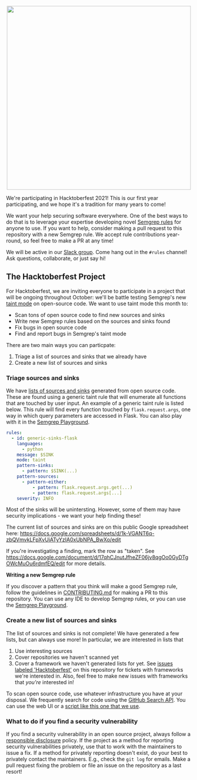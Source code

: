 <p align="center"><img src="https://hacktoberfest.digitalocean.com/_nuxt/img/logo-hacktoberfest-full.f42e3b1.svg" width="500px" /></p>

We're participating in Hacktoberfest 2021! This is our first year participating, and we hope it's a tradition for many years to come!

We want your help securing software everywhere. One of the best ways to do that is to leverage your expertise developing novel [Semgrep rules](https://semgrep.dev/r) for anyone to use. If you want to help, consider making a pull request to this repository with a new Semgrep rule. We accept rule contributions year-round, so feel free to make a PR at any time!

We will be active in our [Slack group](https://r2c.dev/slack). Come hang out in the `#rules` channel! Ask questions, collaborate, or just say hi!

## The Hacktoberfest Project

For Hacktoberfest, we are inviting everyone to participate in a project that will be ongoing throughout October: we'll be battle testing Semgrep's new [taint mode](https://semgrep.dev/docs/writing-rules/data-flow/#taint-tracking) on open-source code. We want to use taint mode this month to:
- Scan tons of open source code to find new sources and sinks
- Write new Semgrep rules based on the sources and sinks found
- Fix bugs in open source code
- Find and report bugs in Semgrep's taint mode

There are two main ways you can particpate:
1. Triage a list of sources and sinks that we already have
1. Create a new list of sources and sinks

### Triage sources and sinks

We have [lists of sources and sinks](https://docs.google.com/spreadsheets/d/1k-VGANT6q-zbQVmvkLFpXvUiATyYzIA0xUbNPA_BwXo/edit) generated from open source code. These are found using a generic taint rule that will enumerate all functions that are touched by user input. An example of a generic taint rule is listed below. This rule will find every function touched by `flask.request.args`, one way in which query parameters are accessed in Flask. You can also play with it in the [Semgrep Playground](https://semgrep.dev/s/Ev48).

```yaml
rules:
  - id: generic-sinks-flask
    languages:
      - python
    message: $SINK
    mode: taint
    pattern-sinks:
      - pattern: $SINK(...)
    pattern-sources:
      - pattern-either:
          - pattern: flask.request.args.get(...)
          - pattern: flask.request.args[...]
    severity: INFO
```

Most of the sinks will be unintersting. However, some of them may have security implications - we want your help finding these!

The current list of sources and sinks are on this public Google spreadsheet here: https://docs.google.com/spreadsheets/d/1k-VGANT6q-zbQVmvkLFpXvUiATyYzIA0xUbNPA_BwXo/edit

If you're investigating a finding, mark the row as "taken". See https://docs.google.com/document/d/17qhCJnutJfheZF06jv8qgOo0GyDTgOWcMuOu6rdmfEQ/edit for more details.

**Writing a new Semgrep rule**

If you discover a pattern that you think will make a good Semgrep rule, follow the guidelines in [CONTRIBUTING.md](https://github.com/returntocorp/semgrep-rules/blob/develop/CONTRIBUTING.md) for making a PR to this repository. You can use any IDE to develop Semgrep rules, or you can use the [Semgrep Playground](https://semgrep.dev/editor).

### Create a new list of sources and sinks

The list of sources and sinks is not complete! We have generated a few lists, but can always use more! In particular, we are interested in lists that
1. Use interesting sources
1. Cover repositories we haven't scanned yet
1. Cover a framework we haven't generated lists for yet. See [issues labeled 'Hacktoberfest'](https://github.com/returntocorp/semgrep-rules/issues?q=is%3Aissue+is%3Aopen+label%3Ahacktoberfest) on this repository for tickets with frameworks we're interested in. Also, feel free to make new issues with frameworks that *you're* interested in!

To scan open source code, use whatever infrastructure you have at your disposal. We frequently search for code using the [GitHub Search API](https://docs.github.com/en/rest/reference/search). You can use the web UI or a [script like this one that we use](https://gist.github.com/minusworld/fa69a633e33685148de02f4d4e454aa3).

### What to do if you find a security vulnerability

If you find a security vulnerability in an open source project, always follow a [responsible disclosure](https://en.wikipedia.org/wiki/Responsible_disclosure) policy. If the project as a method for reporting security vulnerabilities privately, use that to work with the maintainers to issue a fix. If a method for privately reporting doesn't exist, do your best to privately contact the maintainers. E.g., check the `git log` for emails. Make a pull request fixing the problem or file an issue on the repository as a last resort!
